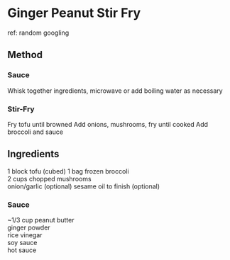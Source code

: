 # Ginger Peanut Stir Fry
ref: random googling
## Method
### Sauce
Whisk together ingredients, microwave or add boiling water as necessary
### Stir-Fry
Fry tofu until browned
Add onions, mushrooms, fry until cooked
Add broccoli and sauce
## Ingredients
1 block tofu  (cubed)
1 bag frozen broccoli  
2 cups chopped mushrooms  
onion/garlic (optional)
sesame oil to finish (optional)
### Sauce
~1/3 cup peanut butter  
ginger powder  
rice vinegar  
soy sauce  
hot sauce  


